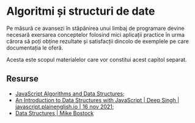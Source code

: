 # Algoritmi și structuri de date

Pe măsură ce avansezi în stăpânirea unui limbaj de programare devine necesară exersarea conceptelor folosind mici aplicații practice în urma cărora să poți obține rezultate și satisfacții dincolo de exemplele pe care documentația le oferă.

Acesta este scopul materialelor care vor constitui acest capitol separat.


## Resurse

- [JavaScript Algorithms and Data Structures](https://www.freecodecamp.org/learn/javascript-algorithms-and-data-structures/);
- [An Introduction to Data Structures with JavaScript | Deep Singh | javascript.plainenglish.io | 16 nov 2021](https://javascript.plainenglish.io/an-introduction-to-data-structures-with-javascript-69fcd76045ef);
- [Data Structures | Mike Bostock](https://observablehq.com/collection/@mbostock/data-structures)
